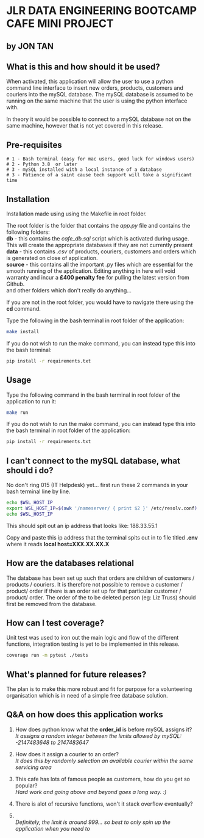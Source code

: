 
# JLR DATA ENGINEERING BOOTCAMP CAFE MINI PROJECT
## by JON TAN

## What is this and how should it be used?
When activated, this application will allow the user to use a python command line interface to insert new orders, products, customers and couriers into the mySQL database. The mySQL database is assumed to be running on the same machine that the user is using the python interface with.

In theory it would be possible to connect to a mySQL database not on the same machine, however that is not yet covered in this release.


## Pre-requisites
```
# 1 - Bash terminal (easy for mac users, good luck for windows users)
# 2 - Python 3.8  or later
# 3 - mySQL installed with a local instance of a database
# 3 - Patience of a saint cause tech support will take a significant time
```


## Installation
Installation made using using the Makefile in root folder. 

The root folder is the folder that contains the <i>app.py</i> file and contains the following folders:
<br><b>db</b> - this contains the <i>cafe_db.sql</i> script which is activated during usage. This will create the appropriate databases if they are not currently present
<br><b>data</b> - this contains <i>.csv</i> of products, couriers, customers and orders which is generated on close of application.
<br><b>source</b> - this contains all the important .py files which are essential for the smooth running of the application. Editing anything in here will void warranty and incur a <b>£400 penalty fee</b> for pulling the latest version from Github.
<br>and other folders which don't really do anything... 

If you are not in the root folder, you would have to navigate there using the <b>cd </b> command.


Type the following in the bash terminal in root folder of the application:

```bash
make install
```
If you do not wish to run the make command, you can instead type this into the bash terminal:
```bash
pip install -r requirements.txt
```


## Usage
Type the following command in the bash terminal in root folder of the application to run it:

```bash
make run
```
If you do not wish to run the make command, you can instead type this into the bash terminal in root folder of the application:
```bash
pip install -r requirements.txt
```
## I can't connect to the mySQL database, what should i do?
No don't ring 015 (IT Helpdesk) yet... first run these 2 commands in your bash terminal line by line.
```bash
echo $WSL_HOST_IP
export WSL_HOST_IP=$(awk '/nameserver/ { print $2 }' /etc/resolv.conf)
echo $WSL_HOST_IP
```
This should spit out an ip address that looks like:
188.33.55.1

Copy and paste this ip address that the terminal spits out in to file titled <b>.env</b> where it reads <b>local host=XXX.XX.XX.X</b>

## How are the databases relational
The database has been set up such that orders are children of customers / products / couriers. It is therefore not possible to remove a customer / product/ order if there is an order set up for that particular customer / product/ order. The order of the to be deleted person (eg: Liz Truss) should first be removed from the database.


## How can I test coverage?
Unit test was used to iron out the main logic and flow of the different functions, integration testing is yet to be implemented in this release.
```bash
coverage run -m pytest ./tests
```

## What's planned for future releases?
The plan is to make this more robust and fit for purpose for a volunteering organisation which is in need of a simple free database solution.

## Q&A on how does this application works
1. How does python know what the <b>order_id</b> is before mySQL assigns it?
<br><i>It assigns a random integer between the limits allowed by mySQL: -2147483648 to 2147483647</i>

2. How does it assign a courier to an order?
<br><i> It does this by randomly selection an available courier within the same servicing area</i>

3. This cafe has lots of famous people as customers, how do you get so popular?
<br><i> Hard work and going above and beyond goes a long way. :)</i>

4. There is alot of recursive functions, won't it stack overflow eventually?
5. <br><i> Definitely, the limit is around 999... so best to only spin up the application when you need to</i>
